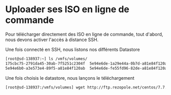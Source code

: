 # Uploader ses ISO en ligne de commande 
 
Pour télécharger directement des ISO en ligne de commande, tout 
d'abord, nous devons activer l'accès à distance SSH. 
 
Une fois connecté en SSH, nous listons nos différents Datastore 
 
``` bash 
[root@sd-138937:~] ls /vmfs/volumes/ 
175cbc75-2791da45-30ab-7f5251c2304f  5e94e6de-1a29e44a-0b7d-a81e84f120ab  5e94f09f-c5361e02-1601-a81e84f120ab  datastore1 
5e94e6b0-a3e573e4-89f5-a81e84f120ab  5e94e6de-fe55fd96-82de-a81e84f120ab  SSD                                  e9156572-a7b7f9e4-723f-31781f79407c 
``` 
 
Une fois choisis le datastore, nous lançons le téléchargement 
 
``` bash 
[root@sd-138937:/vmfs/volumes] wget http://ftp.rezopole.net/centos/7.7.1908/isos/x86_64/CentOS-7-x86_64-NetInstall-1908.iso 
``` 
